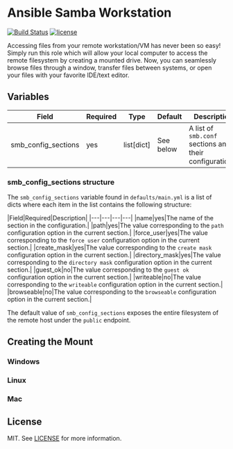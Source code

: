 # Ansible Samba Workstation

[![Build Status](https://travis-ci.com/Rickkwa/ansible-samba-workstation.svg?branch=master)](https://travis-ci.com/Rickkwa/ansible-samba-workstation)
[![license](https://img.shields.io/github/license/Rickkwa/ansible-samba-workstation.svg)](https://github.com/Rickkwa/ansible-samba-workstation/blob/master/LICENSE.md)

Accessing files from your remote workstation/VM has never been so easy! Simply run this role which will allow your local computer to access the remote filesystem by creating a mounted drive. Now, you can seamlessly browse files through a window, transfer files between systems, or open your files with your favorite IDE/text editor.

## Variables

|Field|Required|Type|Default|Description|
|---|---|---|---|---|
|smb_config_sections|yes|list[dict]|See below|A list of `smb.conf` sections and their configurations.|

### smb_config_sections structure

The `smb_config_sections` variable found in `defaults/main.yml` is a list of dicts where each item in the list contains the following structure:

|Field|Required|Description|
|---|---|---|---|
|name|yes|The name of the section in the configuration.|
|path|yes|The value corresponding to the `path` configuration option in the current section.|
|force_user|yes|The value corresponding to the `force user` configuration option in the current section.|
|create_mask|yes|The value corresponding to the `create mask` configuration option in the current section.|
|directory_mask|yes|The value corresponding to the `directory mask` configuration option in the current section.|
|guest_ok|no|The value corresponding to the `guest ok` configuration option in the current section.|
|writeable|no|The value corresponding to the `writeable` configuration option in the current section.|
|browseable|no|The value corresponding to the `browseable` configuration option in the current section.|

The default value of `smb_config_sections` exposes the entire filesystem of the remote host under the `public` endpoint.

## Creating the Mount

### Windows

### Linux

### Mac

## License

MIT. See [LICENSE](LICENSE.md) for more information.
